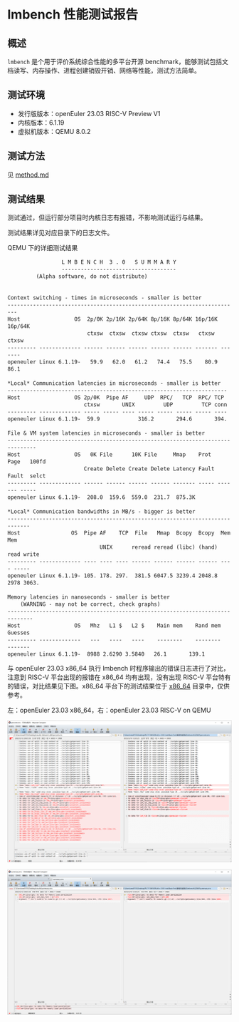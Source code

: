# lmbench 性能测试报告

## 概述

`lmbench` 是个用于评价系统综合性能的多平台开源 benchmark，能够测试包括文档读写、内存操作、进程创建销毁开销、网络等性能，测试方法简单。

## 测试环境

- 发行版版本：openEuler 23.03 RISC-V Preview V1
- 内核版本：6.1.19
- 虚拟机版本：QEMU 8.0.2

## 测试方法

见 [method.md](./method.md)

## 测试结果

测试通过，但运行部分项目时内核日志有报错，不影响测试运行与结果。

测试结果详见对应目录下的日志文件。

QEMU 下的详细测试结果

```
                 L M B E N C H  3 . 0   S U M M A R Y
                 ------------------------------------
		 (Alpha software, do not distribute)


Context switching - times in microseconds - smaller is better
-------------------------------------------------------------------------
Host                 OS  2p/0K 2p/16K 2p/64K 8p/16K 8p/64K 16p/16K 16p/64K
                         ctxsw  ctxsw  ctxsw ctxsw  ctxsw   ctxsw   ctxsw
--------- ------------- ------ ------ ------ ------ ------ ------- -------
openeuler Linux 6.1.19-   59.9   62.0   61.2   74.4   75.5    80.9    86.1

*Local* Communication latencies in microseconds - smaller is better
---------------------------------------------------------------------
Host                 OS 2p/0K  Pipe AF     UDP  RPC/   TCP  RPC/ TCP
                        ctxsw       UNIX         UDP         TCP conn
--------- ------------- ----- ----- ---- ----- ----- ----- ----- ----
openeuler Linux 6.1.19-  59.9            316.2       294.6       394.

File & VM system latencies in microseconds - smaller is better
-------------------------------------------------------------------------------
Host                 OS   0K File      10K File     Mmap    Prot   Page   100fd
                        Create Delete Create Delete Latency Fault  Fault  selct
--------- ------------- ------ ------ ------ ------ ------- ----- ------- -----
openeuler Linux 6.1.19-  208.0  159.6  559.0  231.7  875.3K                    

*Local* Communication bandwidths in MB/s - bigger is better
-----------------------------------------------------------------------------
Host                OS  Pipe AF    TCP  File   Mmap  Bcopy  Bcopy  Mem   Mem
                             UNIX      reread reread (libc) (hand) read write
--------- ------------- ---- ---- ---- ------ ------ ------ ------ ---- -----
openeuler Linux 6.1.19- 105. 178. 297.  381.5 6047.5 3239.4 2048.8 2978 3063.

Memory latencies in nanoseconds - smaller is better
    (WARNING - may not be correct, check graphs)
------------------------------------------------------------------------------
Host                 OS   Mhz   L1 $   L2 $    Main mem    Rand mem    Guesses
--------- -------------   ---   ----   ----    --------    --------    -------
openeuler Linux 6.1.19-  8988 2.6290 3.5840   26.1       139.1

```

与 openEuler 23.03 x86_64 执行 lmbench 时程序输出的错误日志进行了对比，注意到 RISC-V 平台出现的报错在 x86_64 均有出现，没有出现 RISC-V 平台特有的错误，对比结果见下图。x86_64 平台下的测试结果位于 [x86_64](./log/x86_64/) 目录中，仅供参考。

左：openEuler 23.03 x86_64，右：openEuler 23.03 RISC-V on QEMU

![percent](./log/images/percent-diff.png)

![summary](./log/images/summary-diff.png)